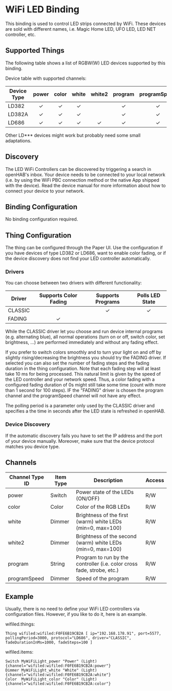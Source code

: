 # WiFi LED Binding

This binding is used to control LED strips connected by WiFi.
These devices are sold with different names, i.e. Magic Home LED, UFO LED, LED NET controller, etc.  

## Supported Things

The following table shows a list of RGBW(W) LED devices supported by this binding.

Device table with supported channels:

| Device Type | power | color | white | white2 | program | programSpeed |
|-------------|:-----:|:-----:|:-----:|:------:|:-------:|:------------:|
| LD382       |   ✓   |   ✓   |   ✓   |        |    ✓    |      ✓       |
| LD382A      |   ✓   |   ✓   |   ✓   |        |    ✓    |      ✓       |
| LD686       |   ✓   |   ✓   |   ✓   |   ✓    |    ✓    |      ✓       |

Other LD*** devices might work but probably need some small adaptations.

## Discovery

The LED WiFi Controllers can be discovered by triggering a search in openHAB's inbox.
Your device needs to be connected to your local network (i.e. by using the WiFi PBC connection method or the native App shipped with the device).
Read the device manual for more information about how to connect your device to your network.

## Binding Configuration

No binding configuration required.

## Thing Configuration

The thing can be configured through the Paper UI.
Use the configuration if you have devices of type LD382 or LD686, want to enable color fading,
or if the device discovery does not find your LED controller automatically.

### Drivers

You can choose between two drivers with different functionality:

| Driver  | Supports Color Fading | Supports Programs | Polls LED State |
|---------|:---------------------:|:-----------------:|:---------------:|
| CLASSIC |                       |         ✓         |        ✓        |
| FADING  |            ✓          |                   |                 |

While the CLASSIC driver let you choose and run device internal programs (e.g. alternating blue),
all normal operations (turn on or off, switch color, set brightness, ...) are performed immediately
and without any fading effect.

If you prefer to switch colors smoothly and to turn your light on and off by slightly rising/decreasing the brightness
you should try the FADING driver.
If selected you can also set the number of fading steps and the fading duration in the thing configuration.
Note that each fading step will at least take 10 ms for being processed.
This natural limit is given by the speed of the LED controller and your network speed.
Thus, a color fading with a configured fading duration of 0s might still take some time (count with more than 1 second for 100 steps).
IF the "FADING" driver is chosen the program channel and the programSpeed channel will not have any effect.

The polling period is a parameter only used by the CLASSIC driver and specifies a the time in seconds after the LED state is refreshed in openHAB.

### Device Discovery

If the automatic discovery fails you have to set the IP address and the port of your device manually.
Moreover, make sure that the device protocol matches you device type.

## Channels

| Channel Type ID | Item Type | Description                                                            | Access |
|-----------------|-----------|------------------------------------------------------------------------|--------|
| power           | Switch    | Power state of the LEDs (ON/OFF)                                       | R/W    |
| color           | Color     | Color of the RGB LEDs                                                  | R/W    |
| white           | Dimmer    | Brightness of the first (warm) white LEDs (min=0, max=100)             | R/W    |
| white2          | Dimmer    | Brightness of the second (warm) white LEDs (min=0, max=100)            | R/W    |
| program         | String    | Program to run by the controller (i.e. color cross fade, strobe, etc.) | R/W    |
| programSpeed    | Dimmer    | Speed of the program                                                   | R/W    |

## Example

Usually, there is no need to define your WiFi LED controllers via configuration files.
However, if you like to do it, here is an example.

wifiled.things:

    Thing wifiled:wifiled:F0FE6B19CB2A [ ip="192.168.178.91", port=5577, pollingPeriod=3000, protocol="LD686", driver="CLASSIC", fadeDurationInMs=1000, fadeSteps=100 ]

wifiled.items:

    Switch MyWiFiLight_power "Power" (Light) {channel="wifiled:wifiled:F0FE6B19CB2A:power"}
    Dimmer MyWiFiLight_white "White" (Light) {channel="wifiled:wifiled:F0FE6B19CB2A:white"}
    Color  MyWiFiLight_color "Color" (Light) {channel="wifiled:wifiled:F0FE6B19CB2A:color"}
